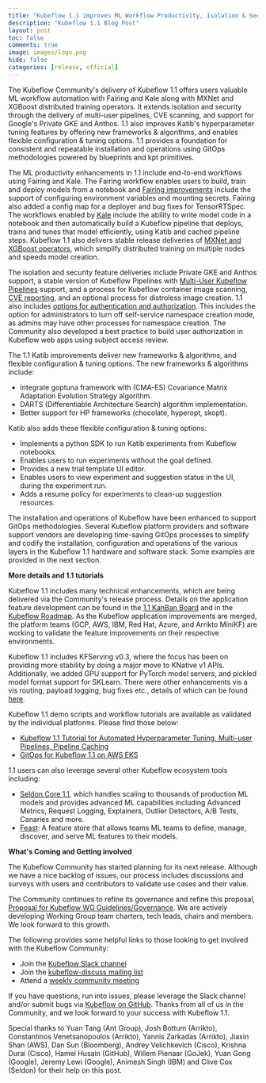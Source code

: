 ```yaml
---
title: "Kubeflow 1.1 improves ML Workflow Productivity, Isolation & Security, and GitOps"
description: "Kubeflow 1.1 Blog Post"
layout: post
toc: false
comments: true
image: images/logo.png
hide: false
categories: [release, official]
---
```

The Kubeflow Community's delivery of Kubeflow 1.1 offers users valuable ML workflow automation with Fairing and Kale along with MXNet and XGBoost distributed training operators. It extends isolation and security through the delivery of multi-user pipelines, CVE scanning, and support for Google's Private GKE and Anthos. 1.1 also improves Katib's hyperparameter tuning features by offering new frameworks & algorithms, and enables flexible configuration & tuning options. 1.1 provides a foundation for consistent and repeatable installation and operations using GitOps methodologies powered by blueprints and kpt primitives.

The ML productivity enhancements in 1.1 include end-to-end workflows using Fairing and Kale. The Fairing workflow enables users to build, train and deploy models from a notebook and [Fairing improvements](https://github.com/kubeflow/fairing/releases/tag/v1.0.1) include the support of configuring environment variables and mounting secrets. Fairing also added a config map for a deployer and bug fixes for TensorRTSpec. The workflows enabled by [Kale](https://github.com/kubeflow-kale/kale) include the ability to write model code in a notebook and then automatically build a Kubeflow pipeline that deploys, trains and tunes that model efficiently, using Katib and cached pipeline steps. Kubeflow 1.1 also delivers stable release deliveries of [MXNet and XGBoost operators](https://github.com/kubeflow/common/issues/97), which simplify distributed training on multiple nodes and speeds model creation.

The isolation and security feature deliveries include Private GKE and Anthos support, a stable version of Kubeflow Pipelines with [Multi-User Kubeflow Pipelines](https://www.kubeflow.org/docs/pipelines/multi-user/) support, and a process for Kubeflow container image scanning, [CVE reporting](https://docs.google.com/spreadsheets/d/1ijWIyjGQpDy68-vjBmLyFY0U1oGCT--A0nVGgzLGDhU/edit#gid=0), and an optional process for distroless image creation. 1.1 also includes [options for authentication and authorization](https://github.com/kubeflow/kubeflow/issues/4960). This includes the option for administrators to turn off self-service namespace creation mode, as admins may have other processes for namespace creation. The Community also developed a best practice to build user authorization in Kubeflow web apps using subject access review.

The 1.1 Katib improvements deliver new frameworks & algorithms, and flexible configuration & tuning options.  The new frameworks & algorithms include:

* Integrate goptuna framework with (CMA-ES) Covariance Matrix Adaptation Evolution Strategy algorithm.
* DARTS (Differentiable Architecture Search) algorithm implementation.
* Better support for HP frameworks (chocolate, hyperopt, skopt).

Katib also adds these flexible configuration & tuning options:

* Implements a python SDK to run Katib experiments from Kubeflow notebooks.
* Enables users to run experiments without the goal defined.
* Provides a new trial template UI editor.
* Enables users to view experiment and suggestion status in the UI, during the experiment run.
* Adds a resume policy for experiments to clean-up suggestion resources.

The installation and operations of Kubeflow have been enhanced to support GitOps methodologies. Several Kubeflow platform providers and software support vendors are developing time-saving GitOps processes to simplify and codify the installation, configuration and operations of the various layers in the Kubeflow 1.1 hardware and software stack. Some examples are provided in the next section.

**More details and 1.1 tutorials**

Kubeflow 1.1 includes many technical enhancements, which are being delivered via the Community's release process. Details on the application feature development can be found in the [1.1 KanBan Board](https://github.com/orgs/kubeflow/projects/26) and in the [Kubeflow Roadmap](https://github.com/kubeflow/kubeflow/blob/master/ROADMAP.md). As the Kubeflow application improvements are merged, the platform teams (GCP, AWS, IBM, Red Hat, Azure, and Arrikto MiniKF) are working to validate the feature improvements on their respective environments.

Kubeflow 1.1 includes KFServing v0.3, where the focus has been on providing more stability by doing a major move to KNative v1 APIs. Additionally, we added GPU support for PyTorch model servers, and pickled model format support for SKLearn. There were other enhancements vis a vis routing, payload logging, bug fixes etc., details of which can be found [here](https://github.com/kubeflow/kfserving/releases/tag/v0.3.0).

Kubeflow 1.1 demo scripts and workflow tutorials are available as validated by the individual platforms. Please find those below:

- [Kubeflow 1.1 Tutorial for Automated Hyperparameter Tuning, Multi-user Pipelines, Pipeline Caching](https://www.arrikto.com/model-experimentation/build-an-end-to-end-ml-workflow-from-notebook-to-hp-tuning-to-kubeflow-pipelines-with-kale/)
- [GitOps for Kubeflow 1.1 on AWS EKS](http://docs.arrikto.com/integrations/kubeflow.html)

1.1 users can also leverage several other Kubeflow ecosystem tools including:

- [Seldon Core 1.1](https://docs.seldon.io/projects/seldon-core/en/v1.2.1_a/), which handles scaling to thousands of production ML models and provides advanced ML capabilities including Advanced Metrics, Request Logging, Explainers, Outlier Detectors, A/B Tests, Canaries and more.
- [Feast](https://feast.dev/): A feature store that allows teams ML teams to define, manage, discover, and serve ML features to their models.

**What's Coming and Getting involved**

The Kubeflow Community has started planning for its next release. Although we have a nice backlog of issues, our process includes discussions and surveys with users and contributors to validate use cases and their value.

The Community continues to refine its governance and refine this proposal, [Proposal for Kubeflow WG Guidelines/Governance](https://bit.ly/kf-governance). We are actively developing Working Group team charters, tech leads, chairs and members. We look forward to this growth.

The following provides some helpful links to those looking to get involved with the Kubeflow Community:

- Join the [Kubeflow Slack channel](https://app.slack.com/client/T7QLHSH6U/C7REE0EHK/thread/C7REE0EHK-1554222405.030500)
- Join the [kubeflow-discuss mailing list](https://groups.google.com/g/kubeflow-discuss)
- Attend a [weekly community meeting](https://github.com/kubeflow/community)

If you have questions, run into issues, please leverage the Slack channel and/or submit bugs via [Kubeflow on GitHub](https://github.com/kubeflow). Thanks from all of us in the Community, and we look forward to your success with Kubeflow 1.1.

Special thanks to Yuan Tang (Ant Group), Josh Bottum (Arrikto), Constantinos Venetsanopoulos (Arrikto), Yannis Zarkadas (Arrikto), Jiaxin Shan (AWS), Dan Sun (Bloomberg), Andrey Velichkevich (Cisco), Krishna Durai (Cisco), Hamel Husain (GitHub), Willem Pienaar (GoJek), Yuan Gong (Google), Jeremy Lewi (Google), Animesh Singh (IBM) and Clive Cox (Seldon) for their help on this post.    
    
